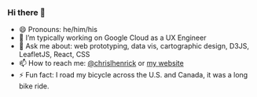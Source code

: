 ### Hi there 👋

- 😄 Pronouns: he/him/his
- 🔭 I’m typically working on Google Cloud as a UX Engineer
- 💬 Ask me about: web prototyping, data vis, cartographic design, D3JS, LeafletJS, React, CSS
- 📫 How to reach me: [@chrislhenrick](https://twitter.com/chrislhenrick) or [my website](https://clhenrick.io/contact/)
- ⚡ Fun fact: I road my bicycle across the U.S. and Canada, it was a long bike ride.
